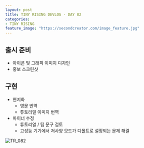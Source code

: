 ```yaml
---
layout: post
title: TINY RISING DEVLOG - DAY 82
categories:
- TINY RISING
feature_image: "https://secondcreator.com/image_feature.jpg"
---
```


## 출시 준비
- 아이콘 및 그래픽 이미지 디자인
- 홍보 스크린샷

## 구현
- 현지화
  - 영문 번역
  - 튜토리얼 이미지 번역
- 마이너 수정
  - 튜토리얼 / 팁 문구 검토
  - 고성능 기기에서 저사양 모드가 디폴트로 설정되는 문제 해결

![TR_082](https://secondcreator.com/blog/imgs/TR_082.png)
